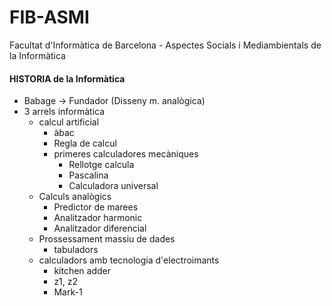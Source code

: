 # FIB-ASMI
Facultat d'Informàtica de Barcelona - Aspectes Socials i Mediambientals de la Informàtica

#### HISTORIA de la Informàtica ####

- Babage -> Fundador (Disseny m. analògica)
- 3 arrels informàtica
  - calcul artificial
    - àbac
    - Regla de calcul
    - primeres calculadores mecàniques
      - Rellotge calcula
      - Pascalina
      - Calculadora universal
  - Calculs analògics
    - Predictor de marees
    - Analitzador harmonic
    - Analitzador diferencial
  - Prossessament massiu de dades
    - tabuladors
  - calculadors amb tecnologia d'electroimants
    - kitchen adder
    - z1, z2
    - Mark-1
